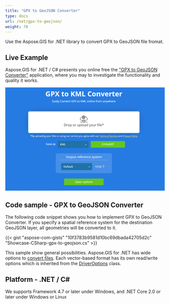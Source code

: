 ```yaml
---
title: "GPX to GeoJSON Converter"
type: docs
url: /net/gpx-to-geojson/
weight: 70
---
```


Use the Aspose.GIS for .NET library to convert GPX to GeoJSON file fromat.

## **Live Example**

Aspose.GIS for .NET / C# presents you online free the ["GPX to GeoJSON Converter"](https://products.aspose.app/gis/conversion/gpx-to-geojson) application, where you may to investigate the functionality and quality it works.

![GPX to GeoJSON Converter App](conversion.png)

## **Code sample - GPX to GeoJSON Converter**

The following code snippet shows you how to implement GPX to GeoJSON Converter. If you specify a spatial reference system for the destination GeoJSON layer, all geometries will be converted to it. 

{{< gist "aspose-com-gists" "10f3783b9581d10bc69dbada42705d2c" "Showcase-CSharp-gpx-to-geojson.cs" >}}

This sample show general possibilities. Aspose.GIS for .NET has wide options to [convert files](https://docs.aspose.com/gis/net/vector-layers/). Each vector-based format has its own read/write options which is inherited from the [DriverOptions](https://apireference.aspose.com/gis/net/aspose.gis/driveroptions) class.

## **Platform - .NET / C#**

We supports Framework 4.7 or later under Windows, and .NET Core 2.0 or later under Windows or Linux
